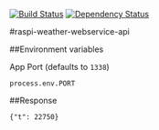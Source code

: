 [![Build Status](https://travis-ci.org/robertkowalski/raspi-weather-webservice-api.png?branch=master)](https://travis-ci.org/robertkowalski/raspi-weather-webservice-api)
[![Dependency Status](https://gemnasium.com/robertkowalski/raspi-weather-webservice-api.png)](https://gemnasium.com/robertkowalski/raspi-weather-webservice-api)

#raspi-weather-webservice-api

##Environment variables

App Port (defaults to `1338`)
```
process.env.PORT
```

##Response
```
{"t": 22750}
```